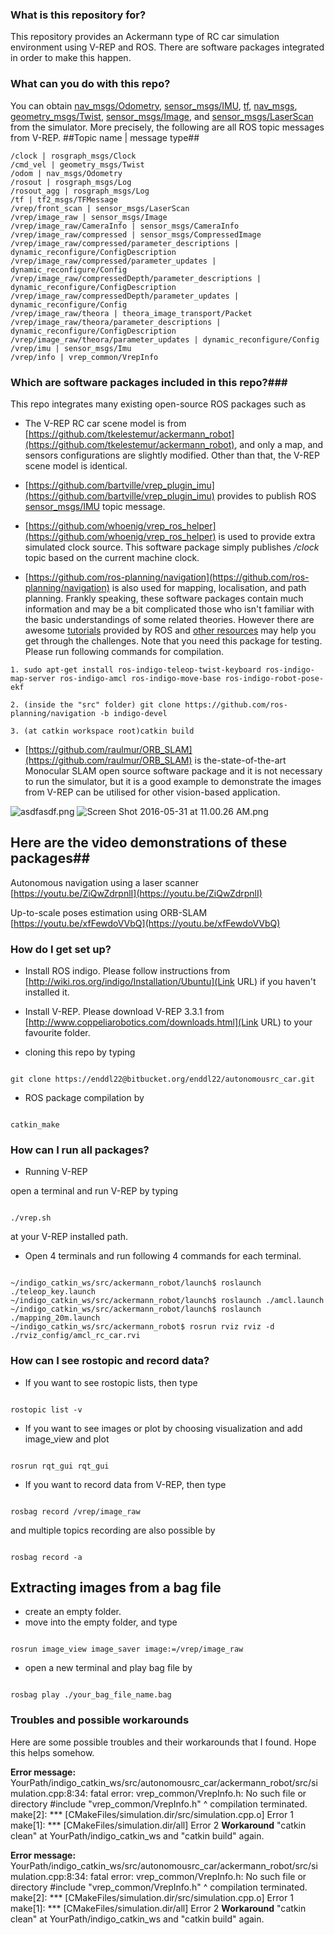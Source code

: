 ### What is this repository for? ###
This repository provides an Ackermann type of RC car simulation environment using V-REP and ROS. There are software packages integrated in order to make this happen.

### What can you do with this repo? ###
You can obtain [nav_msgs/Odometry](http://docs.ros.org/api/nav_msgs/html/msg/Odometry.html), [sensor_msgs/IMU](http://docs.ros.org/api/sensor_msgs/html/msg/Imu.html), [tf](http://wiki.ros.org/tf), [nav_msgs](http://wiki.ros.org/nav_msgs), [geometry_msgs/Twist](http://docs.ros.org/api/geometry_msgs/html/msg/Twist.html), [sensor_msgs/Image](http://docs.ros.org/api/sensor_msgs/html/msg/Image.html), and [sensor_msgs/LaserScan](http://docs.ros.org/api/sensor_msgs/html/msg/LaserScan.html) from the simulator. More precisely, the following are all ROS topic messages from V-REP.
##Topic name | message type##

```
/clock | rosgraph_msgs/Clock
/cmd_vel | geometry_msgs/Twist
/odom | nav_msgs/Odometry
/rosout | rosgraph_msgs/Log
/rosout_agg | rosgraph_msgs/Log
/tf | tf2_msgs/TFMessage
/vrep/front_scan | sensor_msgs/LaserScan
/vrep/image_raw | sensor_msgs/Image
/vrep/image_raw/CameraInfo | sensor_msgs/CameraInfo
/vrep/image_raw/compressed | sensor_msgs/CompressedImage
/vrep/image_raw/compressed/parameter_descriptions | dynamic_reconfigure/ConfigDescription
/vrep/image_raw/compressed/parameter_updates | dynamic_reconfigure/Config
/vrep/image_raw/compressedDepth/parameter_descriptions | dynamic_reconfigure/ConfigDescription
/vrep/image_raw/compressedDepth/parameter_updates | dynamic_reconfigure/Config
/vrep/image_raw/theora | theora_image_transport/Packet
/vrep/image_raw/theora/parameter_descriptions | dynamic_reconfigure/ConfigDescription
/vrep/image_raw/theora/parameter_updates | dynamic_reconfigure/Config
/vrep/imu | sensor_msgs/Imu
/vrep/info | vrep_common/VrepInfo
```

### Which are software packages included in this repo?###
This repo integrates many existing open-source ROS packages such as

* The V-REP RC car scene model is from [https://github.com/tkelestemur/ackermann_robot](https://github.com/tkelestemur/ackermann_robot), and only a map, and sensors configurations are slightly modified. Other than that, the V-REP scene model is identical.

* [https://github.com/bartville/vrep_plugin_imu](https://github.com/bartville/vrep_plugin_imu) provides to publish ROS [sensor_msgs/IMU](http://docs.ros.org/api/sensor_msgs/html/msg/Imu.html) topic message.
 
* [https://github.com/whoenig/vrep_ros_helper](https://github.com/whoenig/vrep_ros_helper) is used to provide extra simulated clock source. This software package simply publishes */clock* topic based on the current machine clock.

* [https://github.com/ros-planning/navigation](https://github.com/ros-planning/navigation) is also used for mapping, localisation, and path planning. Frankly speaking, these software packages contain much information and may be a bit complicated those who isn't familiar with the basic understandings of some related theories. However there are awesome [tutorials](http://wiki.ros.org/navigation/Tutorials) provided by ROS and [other resources](https://www.packtpub.com/hardware-and-creative/mastering-ros-robotics-programming) may help you get through the challenges.
Note that you need this package for testing. Please run following commands for compilation.
```
1. sudo apt-get install ros-indigo-teleop-twist-keyboard ros-indigo-map-server ros-indigo-amcl ros-indigo-move-base ros-indigo-robot-pose-ekf

2. (inside the "src" folder) git clone https://github.com/ros-planning/navigation -b indigo-devel 

3. (at catkin workspace root)catkin build
```

* [https://github.com/raulmur/ORB_SLAM](https://github.com/raulmur/ORB_SLAM) is the-state-of-the-art Monocular SLAM open source software package and it is not necessary to run the simulator, but it is a good example to demonstrate the images from V-REP can be utilised for other vision-based application.

![asdfasdf.png](https://bitbucket.org/repo/oa7zMk/images/590262749-asdfasdf.png)
![Screen Shot 2016-05-31 at 11.00.26 AM.png](https://bitbucket.org/repo/oa7zMk/images/1140182399-Screen%20Shot%202016-05-31%20at%2011.00.26%20AM.png)

## Here are the video demonstrations of these packages##

Autonomous navigation using a laser scanner
[https://youtu.be/ZiQwZdrpnlI](https://youtu.be/ZiQwZdrpnlI)

Up-to-scale poses estimation using ORB-SLAM
[https://youtu.be/xfFewdoVVbQ](https://youtu.be/xfFewdoVVbQ)




### How do I get set up? ###
* Install ROS indigo. Please follow instructions from [http://wiki.ros.org/indigo/Installation/Ubuntu](Link URL) if you haven't installed it.

* Install V-REP. Please download V-REP 3.3.1 from [http://www.coppeliarobotics.com/downloads.html](Link URL) to your favourite folder.

* cloning this repo by typing 
```

git clone https://enddl22@bitbucket.org/enddl22/autonomousrc_car.git
```
* ROS package compilation by 
```

catkin_make
```

### How can I run all packages? ###

* Running V-REP

open a terminal and run V-REP by typing 
```

./vrep.sh
```
 at your V-REP installed path.

* Open 4 terminals and run following 4 commands for each terminal.


```

~/indigo_catkin_ws/src/ackermann_robot/launch$ roslaunch ./teleop_key.launch
~/indigo_catkin_ws/src/ackermann_robot/launch$ roslaunch ./amcl.launch
~/indigo_catkin_ws/src/ackermann_robot/launch$ roslaunch ./mapping_20m.launch
~/indigo_catkin_ws/src/ackermann_robot$ rosrun rviz rviz -d ./rviz_config/amcl_rc_car.rvi
```

### How can I see rostopic and record data? ###
* If you want to see rostopic lists, then type

```

rostopic list -v
```
* If you want to see images or plot by choosing visualization and add image_view and plot

```

rosrun rqt_gui rqt_gui
```

* If you want to record data from V-REP, then type 
```

rosbag record /vrep/image_raw
```
 and multiple topics recording are also possible by 
```

rosbag record -a
```
## Extracting images from a bag file ##
* create an empty folder.
* move into the empty folder, and type 
```

rosrun image_view image_saver image:=/vrep/image_raw
```

* open a new terminal and play bag file by 
```

rosbag play ./your_bag_file_name.bag
```

### Troubles and possible workarounds ###
Here are some possible troubles and their workarounds that I found. Hope this helps somehow.

**Error message:**
YourPath/indigo_catkin_ws/src/autonomousrc_car/ackermann_robot/src/simulation.cpp:8:34: fatal error: vrep_common/VrepInfo.h: No such file or directory
 #include "vrep_common/VrepInfo.h"
                                  ^
compilation terminated.
make[2]: *** [CMakeFiles/simulation.dir/src/simulation.cpp.o] Error 1
make[1]: *** [CMakeFiles/simulation.dir/all] Error 2
**Workaround**
"catkin clean" at YourPath/indigo_catkin_ws and "catkin build" again.


**Error message:**
YourPath/indigo_catkin_ws/src/autonomousrc_car/ackermann_robot/src/simulation.cpp:8:34: fatal error: vrep_common/VrepInfo.h: No such file or directory
 #include "vrep_common/VrepInfo.h"
                                  ^
compilation terminated.
make[2]: *** [CMakeFiles/simulation.dir/src/simulation.cpp.o] Error 1
make[1]: *** [CMakeFiles/simulation.dir/all] Error 2
**Workaround**
"catkin clean" at YourPath/indigo_catkin_ws and "catkin build" again.
